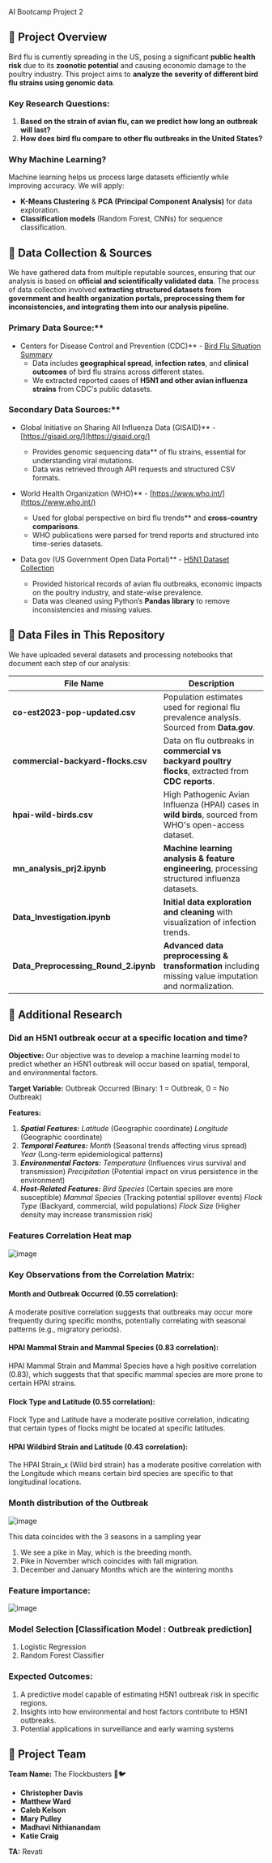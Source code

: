 AI Bootcamp Project 2

## 📌 Project Overview
Bird flu is currently spreading in the US, posing a significant **public health risk** due to its **zoonotic potential** and causing economic damage to the poultry industry. This project aims to **analyze the severity of different bird flu strains using genomic data**.

### **Key Research Questions:**
1. **Based on the strain of avian flu, can we predict how long an outbreak will last?**
2. **How does bird flu compare to other flu outbreaks in the United States?**

### Why Machine Learning?
Machine learning helps us process large datasets efficiently while improving accuracy. We will apply:
- **K-Means Clustering** & **PCA (Principal Component Analysis)** for data exploration.
- **Classification models** (Random Forest, CNNs) for sequence classification.

## 📌 Data Collection & Sources
We have gathered data from multiple reputable sources, ensuring that our analysis is based on **official and scientifically validated data**. The process of data collection involved **extracting structured datasets from government and health organization portals, preprocessing them for inconsistencies, and integrating them into our analysis pipeline.**

### Primary Data Source:**
- Centers for Disease Control and Prevention (CDC)** - [Bird Flu Situation Summary](https://www.cdc.gov/bird-flu/situation-summary/index.html)
  - Data includes **geographical spread**, **infection rates**, and **clinical outcomes** of bird flu strains across different states.
  - We extracted reported cases of **H5N1 and other avian influenza strains** from CDC's public datasets.

### Secondary Data Sources:**
- Global Initiative on Sharing All Influenza Data (GISAID)** - [https://gisaid.org/](https://gisaid.org/)
  - Provides genomic sequencing data** of flu strains, essential for understanding viral mutations.
  - Data was retrieved through API requests and structured CSV formats.

- World Health Organization (WHO)** - [https://www.who.int/](https://www.who.int/)
  - Used for global perspective on bird flu trends** and **cross-country comparisons**.
  - WHO publications were parsed for trend reports and structured into time-series datasets.

- Data.gov (US Government Open Data Portal)** - [H5N1 Dataset Collection](https://catalog.data.gov/dataset/?q=H5N1+&sort=views_recent+desc&tags=avian-influenza&ext_location=&ext_bbox=&ext_prev_extent=)
  - Provided historical records of avian flu outbreaks, economic impacts on the poultry industry, and state-wise prevalence.
  - Data was cleaned using Python’s **Pandas library** to remove inconsistencies and missing values.

## 📌 Data Files in This Repository
We have uploaded several datasets and processing notebooks that document each step of our analysis:

| File Name | Description |
|-----------|-------------|
| **co-est2023-pop-updated.csv** | Population estimates used for regional flu prevalence analysis. Sourced from **Data.gov**. |
| **commercial-backyard-flocks.csv** | Data on flu outbreaks in **commercial vs backyard poultry flocks**, extracted from **CDC reports**. |
| **hpai-wild-birds.csv** | High Pathogenic Avian Influenza (HPAI) cases in **wild birds**, sourced from WHO's open-access dataset. |
| **mn_analysis_prj2.ipynb** | **Machine learning analysis & feature engineering**, processing structured influenza datasets. |
| **Data_Investigation.ipynb** | **Initial data exploration and cleaning** with visualization of infection trends. |
| **Data_Preprocessing_Round_2.ipynb** | **Advanced data preprocessing & transformation** including missing value imputation and normalization. |


## 📌 Additional Research
### Did an H5N1 outbreak occur at a specific location and time?


**Objective:**
Our objective was to develop a machine learning model to predict whether an H5N1 outbreak will occur based on spatial, temporal, and environmental factors.

**Target Variable:**
Outbreak Occurred (Binary: 1 = Outbreak, 0 = No Outbreak)

**Features:**
1.	***Spatial Features:***
*Latitude* (Geographic coordinate)
*Longitude* (Geographic coordinate)
2.	***Temporal Features:***
*Month* (Seasonal trends affecting virus spread)
*Year* (Long-term epidemiological patterns)
3.	***Environmental Factors:***
*Temperature* (Influences virus survival and transmission)
*Precipitation* (Potential impact on virus persistence in the environment)
4.	***Host-Related Features:***
*Bird Species* (Certain species are more susceptible)
*Mammal Species* (Tracking potential spillover events)
*Flock Type* (Backyard, commercial, wild populations)
*Flock Size* (Higher density may increase transmission risk)

### Features Correlation Heat map

![image](Data/hpai_heatmap.png)


### Key Observations from the Correlation Matrix:

#### Month and Outbreak Occurred (0.55 correlation):
A moderate positive correlation suggests that outbreaks may occur more frequently during specific months, potentially correlating with seasonal patterns (e.g., migratory periods).

#### HPAI Mammal Strain and Mammal Species (0.83 correlation):
HPAI Mammal Strain and Mammal Species have a high positive correlation (0.83), which suggests that that specific mammal species are more prone to certain HPAI strains.

#### Flock Type and Latitude (0.55 correlation):
Flock Type and Latitude have a moderate positive correlation, indicating that certain types of flocks might be located at specific latitudes.

#### HPAI Wildbird Strain and Latitude (0.43 correlation):
The HPAI Strain_x (Wild bird strain) has a moderate positive correlation with the Longitude which means certain bird species are specific to that longitudinal locations. 

### Month distribution of the Outbreak

![image](Data/hpao_month_distribution.png)

This data coincides with the 3 seasons in a sampling year

1. We see a pike in May, which is the breeding month.
2. Pike in November which coincides with fall migration.
3. December and January Months which are the wintering months

### Feature importance:

![image](Data/feature_importance.png)

### Model Selection [Classification Model : Outbreak prediction]

1. Logistic Regression
2. Random Forest Classifier


### Expected Outcomes:
1. A predictive model capable of estimating H5N1 outbreak risk in specific regions.
2. Insights into how environmental and host factors contribute to H5N1 outbreaks.
3. Potential applications in surveillance and early warning systems



## 📌 Project Team
**Team Name:** The Flockbusters 🦠🐦
- **Christopher Davis**
- **Matthew Ward**
- **Caleb Kelson**
- **Mary Pulley**
- **Madhavi Nithianandam**
- **Katie Craig**

**TA:** Revati
